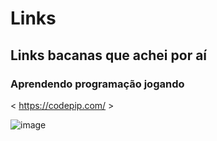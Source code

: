 # Links
## Links bacanas que achei por aí


### Aprendendo programação jogando

  < https://codepip.com/ >
  
![image](https://user-images.githubusercontent.com/101940943/160266520-e9bd2edb-397c-43ad-a5c6-90754255566c.png)

